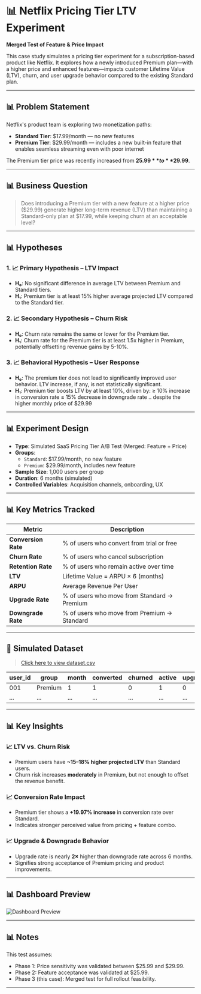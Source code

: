 # 📊 Netflix Pricing Tier LTV Experiment  
**Merged Test of Feature & Price Impact**

This case study simulates a pricing tier experiment for a subscription-based product like Netflix. It explores how a newly introduced Premium plan—with a higher price and enhanced features—impacts customer Lifetime Value (LTV), churn, and user upgrade behavior compared to the existing Standard plan.

---

## 📊 Problem Statement

Netflix's product team is exploring two monetization paths:

- **Standard Tier**: $17.99/month — no new features
- **Premium Tier**: $29.99/month — includes a new built-in feature that enables seamless streaming even with poor internet

The Premium tier price was recently increased from **$25.99** to **$29.99**.

---

## 📊 Business Question

> Does introducing a Premium tier with a new feature at a higher price ($29.99) generate higher long-term revenue (LTV) than maintaining a Standard-only plan at $17.99, while keeping churn at an acceptable level?

---

## 📊 Hypotheses

### 1. 📈 **Primary Hypothesis – LTV Impact**

- **H₀**: No significant difference in average LTV between Premium and Standard tiers.
- **H₁**: Premium tier is at least 15% higher average projected LTV compared to the Standard tier.

### 2. 📈 **Secondary Hypothesis – Churn Risk**

- **H₀**: Churn rate remains the same or lower for the Premium tier.
- **H₁**: Churn rate for the Premium tier is at least 1.5x higher in Premium, potentially offsetting revenue gains by 5-10%.

### 3. 📈 **Behavioral Hypothesis – User Response**

- **H₀**: The premium tier does not lead to significantly improved user behavior. LTV increase, if any, is not statistically significant.
- **H₁**: Premium tier boosts LTV by at least 10%, driven by:
          ≥ 10% increase in conversion rate
          ≥ 15% decrease in downgrade rate
  	.. despite the higher monthly price of $29.99

---

## 📊 Experiment Design

- **Type**: Simulated SaaS Pricing Tier A/B Test (Merged: Feature + Price)
- **Groups**:
  - `Standard`: $17.99/month, no new feature
  - `Premium`: $29.99/month, includes new feature
- **Sample Size**: 1,000 users per group
- **Duration**: 6 months (simulated)
- **Controlled Variables**: Acquisition channels, onboarding, UX

---

## 📊 Key Metrics Tracked

| Metric                  | Description                                      |
|------------------------|--------------------------------------------------|
| **Conversion Rate**    | % of users who convert from trial or free        |
| **Churn Rate**         | % of users who cancel subscription               |
| **Retention Rate**     | % of users who remain active over time           |
| **LTV**                | Lifetime Value = ARPU × 6 (months)               |
| **ARPU**               | Average Revenue Per User                         |
| **Upgrade Rate**       | % of users who move from Standard → Premium      |
| **Downgrade Rate**     | % of users who move from Premium → Standard      |

---

## 📁 Simulated Dataset

>  [Click here to view dataset.csv](./Netflix-Pricing-Tier-LTV-Experiment.csv)

| user_id | group     | month | converted | churned | active | upgraded | downgraded | monthly_revenue | 
|---------|-----------|-------|-----------|---------|--------|----------|------------|---------|
| 001     | Premium   | 1     | 1         | 0       | 1      | 0        | 0          | 29.99   | 
| ...     | ...       | ...   | ...       | ...     | ...    | ...      | ...        | ...     | 

---

## 📊 Key Insights

### 📈 LTV vs. Churn Risk

- Premium users have **~15–18% higher projected LTV** than Standard users.
- Churn risk increases **moderately** in Premium, but not enough to offset the revenue benefit.

### 📈 Conversion Rate Impact

- Premium tier shows a **+19.97% increase** in conversion rate over Standard.
- Indicates stronger perceived value from pricing + feature combo.

### 📈 Upgrade & Downgrade Behavior

- Upgrade rate is nearly **2×** higher than downgrade rate across 6 months.
- Signifies strong acceptance of Premium pricing and product improvements.

---

## 📊 Dashboard Preview

![Dashboard Preview](./Netflix-Pricing-Tier-LTV-Experiment.png)

---

## 📊 Notes

This test assumes:
- Phase 1: Price sensitivity was validated between $25.99 and $29.99.
- Phase 2: Feature acceptance was validated at $25.99.
- Phase 3 (this case): Merged test for full rollout feasibility.

---

